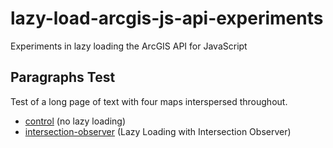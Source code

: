 # lazy-load-arcgis-js-api-experiments
Experiments in lazy loading the ArcGIS API for JavaScript

## Paragraphs Test

Test of a long page of text with four maps interspersed throughout.

- [control](https://gavinr.github.io/lazy-load-arcgis-js-api-experiments/paragraphs/control/) (no lazy loading)
- [intersection-observer](https://gavinr.github.io/lazy-load-arcgis-js-api-experiments/paragraphs/intersection-observer/) (Lazy Loading with Intersection Observer)
